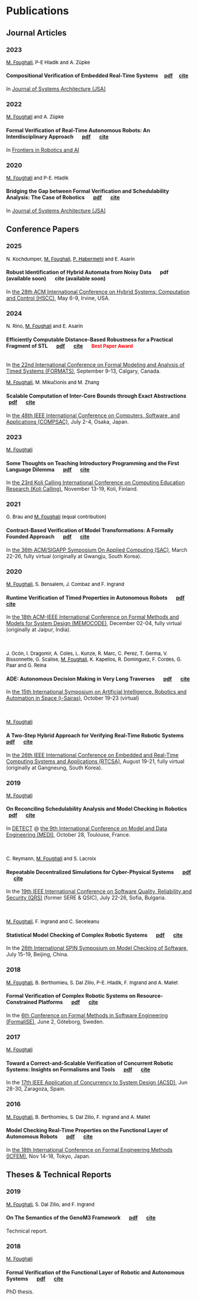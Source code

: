 # Publications


## Journal Articles


### 2023

<font size="2" color="black"><u>M. Foughali</u>, P-E Hladik and A. Züpke</font>

#### Compositional Verification of Embedded Real-Time Systems &nbsp; &nbsp; [pdf](https://hal.science/hal-04125520v1/document) &nbsp; &nbsp; [cite](https://dblp.uni-trier.de/rec/journals/jsa/FoughaliHZ23.html?view=bibtex)

In [Journal of Systems Architecture (JSA)](https://www.journals.elsevier.com/journal-of-systems-architecture) 


### 2022

 

<font size="2" color="black"><u>M. Foughali</u> and A. Züpke</font>

#### Formal Verification of Real-Time Autonomous Robots: An Interdisciplinary Approach &nbsp; &nbsp; &nbsp; [pdf](https://hal.archives-ouvertes.fr/hal-03624519/document) &nbsp; &nbsp; &nbsp; [cite](https://dblp.uni-trier.de/rec/journals/firai/FoughaliZ22.html?view=bibtex)

In [Frontiers in Robotics and AI](https://www.frontiersin.org/journals/robotics-and-ai) 

 

### 2020

 

<font size="2" color="black"><u>M. Foughali</u> and P-E. Hladik</font>

#### Bridging the Gap between Formal Verification and Schedulability Analysis: The Case of Robotics &nbsp; &nbsp; &nbsp; [pdf](https://hal.science/hal-02864928v3/document) &nbsp; &nbsp; &nbsp; [cite](https://dblp.uni-trier.de/rec/journals/jsa/FoughaliH20.html?view=bibtex)

In [Journal of Systems Architecture (JSA)](https://www.journals.elsevier.com/journal-of-systems-architecture) 

 

## Conference Papers


### 2025

<font size="2" color="black">N. Kochdumper, <u>M. Foughali</u>, <u>P. Habermehl</u> and E. Asarin</font>

#### Robust Identification of Hybrid Automata from Noisy Data &nbsp; &nbsp; &nbsp; pdf (available soon) &nbsp; &nbsp; &nbsp; cite (available soon)

In [the 28th ACM International Conference on Hybrid Systems: Computation and Control (HSCC)](https://hscc.acm.org/2025/), May 6-9, Irvine, USA.




### 2024


<font size="2" color="black">N. Rino, <u>M. Foughali</u> and E. Asarin</font>

#### Efficiently Computable Distance-Based Robustness for a Practical Fragment of STL &nbsp; &nbsp; &nbsp; [pdf](https://hal.science/hal-04622387/document) &nbsp; &nbsp; &nbsp; [cite](https://dblp.uni-trier.de/rec/conf/qestformats/RinoFA24.html?view=bibtex) &nbsp; &nbsp; &nbsp; <font size="2" color="red"> Best Paper Award  <br><br></font>

In [the 22nd International Conference on Formal Modeling and Analysis of Timed Systems (FORMATS)](https://www.qest-formats.org), September 9-13, Calgary, Canada. 



<font size="2" color="black"><u>M. Foughali</u>, M. Mikučionis and M. Zhang</font>

#### Scalable Computation of Inter-Core Bounds through Exact Abstractions &nbsp; &nbsp; &nbsp; [pdf](https://hal.science/hal-04571414/document) &nbsp; &nbsp; &nbsp; [cite](https://dblp.uni-trier.de/rec/conf/compsac/FoughaliMZ24.html?view=bibtex)

In [the 48th IEEE International Conference on Computers, Software, and Applications (COMPSAC)](https://ieeecompsac.computer.org/2024/), July 2-4, Osaka, Japan.


 
### 2023

 

<font size="2.5" color="black"><u>M. Foughali</u></font>

#### Some Thoughts on Teaching Introductory Programming and the First Language Dilemma &nbsp; &nbsp; &nbsp;  [pdf](https://hal.science/hal-04293446v1/document)  &nbsp; &nbsp; &nbsp;  [cite](https://dblp.uni-trier.de/rec/conf/kolicalling/Foughali23.html?view=bibtex)

In [the 23rd Koli Calling International Conference on Computing Education Research (Koli Calling)](https://www.kolicalling.fi), November 13-19, Koli, Finland.


### 2021

 

<font size="2.5" color="black">G. Brau and <u>M. Foughali</u> (equal contribution)</font>

#### Contract-Based Verification of Model Transformations: A Formally Founded Approach &nbsp; &nbsp; &nbsp;  [pdf](https://hal.laas.fr/hal-03059942/document)  &nbsp; &nbsp; &nbsp;  [cite](https://dblp.uni-trier.de/rec/conf/sac/BrauF21.html?view=bibtex)

In [the 36th ACM/SIGAPP Symposium On Applied Computing (SAC)](https://www.sigapp.org/sac/sac2021/index.html), March 22-26, fully virtual (originally at Gwangju, South Korea).

 

### 2020

 

<font size="2" color="black"><u>M. Foughali</u>, S. Bensalem, J. Combaz and F. Ingrand</font>

#### Runtime Verification of Timed Properties in Autonomous Robots  &nbsp; &nbsp; &nbsp; [pdf](https://hal.archives-ouvertes.fr/hal-03093298/document)  &nbsp; &nbsp; &nbsp;  [cite](https://dblp.uni-trier.de/rec/conf/memocode/FoughaliBCI20.html?view=bibtex)

In [the 18th ACM-IEEE International Conference on Formal Methods and Models for System Design (MEMOCODE)](https://iitjammu.ac.in/conferences/memocode2020/callforpapers.html), December 02-04, fully virtual (originally at Jaipur, India).
<br><br><br>
 

<font size="2" color="black">J. Ocón, I. Dragomir, A. Coles, L. Kunze, R. Marc, C. Perez, T. Germa, V. Bissonnette, G. Scalise, <u>M. Foughali</u>, K. Kapellos, R. Dominguez, F. Cordes, G. Paar and G. Reina</font>

#### ADE: Autonomous Decision Making in Very Long Traverses &nbsp; &nbsp; &nbsp;  [pdf](https://www.hou.usra.edu/meetings/isairas2020fullpapers/pdf/5033.pdf)  &nbsp; &nbsp; &nbsp;   [cite](https://scholar.google.com/scholar?hl=en&as_sdt=0%2C5&q=ADE%3A+Autonomous+Decision+Making+in+Very+Long+Traverses&btnG=)

In [the 15th International Symposium on Artificial Intelligence, Robotics and Automation in Space (i-Sairas)](https://www.hou.usra.edu/meetings/isairas2020/), October 19-23 (virtual)
<br><br><br>
 

<font size="2" color="black"><u>M. Foughali</u></font>

#### A Two-Step Hybrid Approach for Verifying Real-Time Robotic Systems &nbsp; &nbsp; &nbsp;  [pdf](https://hal.archives-ouvertes.fr/hal-02949916/document) &nbsp; &nbsp; &nbsp;    [cite](https://dblp.uni-trier.de/rec/conf/rtcsa/Foughali20.html?view=bibtex)

In [the 26th IEEE International Conference on Embedded and Real-Time Computing Systems and Applications (RTCSA)](https://rtcsa2020.github.io/index/), August 19-21, fully virtual (originally at Gangneung, South Korea).

 

### 2019

<font size="2" color="black"><u>M. Foughali</u></font>

#### On Reconciling Schedulability Analysis and Model Checking in Robotics &nbsp; &nbsp; &nbsp;  [pdf](https://hal.laas.fr/hal-02346015/document)  &nbsp; &nbsp; &nbsp;  [cite](https://dblp.uni-trier.de/rec/conf/medi/Foughali19.html?view=bibtex)

In [DETECT](https://detect.ensma.fr/2019/) @ [the 9th  International Conference on Model and Data Engineering (MEDI)](https://www.irit.fr/MEDI2019/), October 28, Toulouse, France.
<br><br><br>
 

<font size="2" color="black">C. Reymann, <u>M. Foughali</u> and S. Lacroix</font>

#### Repeatable Decentralized Simulations for Cyber-Physical Systems  &nbsp; &nbsp; &nbsp;   [pdf](https://hal.laas.fr/hal-02156842/document)  &nbsp; &nbsp; &nbsp;   [cite](https://dblp.uni-trier.de/rec/conf/qrs/ReymannFL19.html?view=bibtex)

In the [19th IEEE International Conference on Software Quality, Reliability and Security (QRS)](https://qrs19.techconf.org) (former SERE & QSIC), July 22-26, Sofia, Bulgaria.
<br><br><br>
 

<font size="2" color="black"><u>M. Foughali</u>, F. Ingrand and C. Seceleanu</font>

#### Statistical Model Checking of Complex Robotic Systems  &nbsp; &nbsp; &nbsp;   [pdf](https://hal.laas.fr/hal-02152286/file/main.pdf)  &nbsp; &nbsp; &nbsp;   [cite](https://dblp.uni-trier.de/rec/conf/spin/FoughaliIS19.html?view=bibtex)

In the [26th International SPIN Symposium on Model Checking of Software](https://conf.researchr.org/track/spin-2019/spin-2019-papers), July 15-19, Beijing, China.

 

### 2018

 

<font size="2" color="black"><u>M. Foughali</u>, B. Berthomieu, S. Dal Zilio, P-E. Hladik, F. Ingrand and A. Mallet</font>

#### Formal Verification of Complex Robotic Systems on Resource-Constrained Platforms  &nbsp; &nbsp; &nbsp; [pdf](https://hal.laas.fr/hal-01778960/document)  &nbsp; &nbsp; &nbsp; [cite](https://dblp.uni-trier.de/rec/conf/icse/FoughaliBDHIM18.html?view=bibtex)

In the [6th Conference on Formal Methods in Software Engineering (FormaliSE)](https://www.formalise.org/content/formalise-2018), June 2, Göteborg, Sweden.

 

### 2017

 

<font size="2" color="black"><u>M. Foughali</u></font>

#### Toward a Correct-and-Scalable Verification of Concurrent Robotic Systems: Insights on Formalisms and Tools &nbsp; &nbsp; &nbsp;  [pdf](https://hal.archives-ouvertes.fr/hal-01515012/document)  &nbsp; &nbsp; &nbsp;  [cite](https://dblp.uni-trier.de/rec/conf/acsd/Foughali17.html?view=bibtex)

In the [17th IEEE Application of Concurrency to System Design (ACSD)](http://pn2017.unizar.es), Jun 28-30, Zaragoza, Spain.
 


### 2016

 

<font size="2" color="black"><u>M. Foughali</u>, B. Berthomieu, S. Dal Zilio, F. Ingrand and A. Mallet</font> 

#### Model Checking Real-Time Properties on the Functional Layer of Autonomous Robots  &nbsp; &nbsp; &nbsp;  [pdf](https://hal.archives-ouvertes.fr/hal-01346080/document)  &nbsp; &nbsp; &nbsp;  [cite](https://dblp.uni-trier.de/rec/conf/icfem/FoughaliBDIM16.html?view=bibtex)

In [the 18th International Conference on Formal Engineering Methods (ICFEM)](https://link.springer.com/book/10.1007/978-3-319-47846-3), Nov 14-18, Tokyo, Japan.

 

## Theses & Technical Reports

 

### 2019

 

<font size="2" color="black"><u>M. Foughali</u>, S. Dal Zilio, and F. Ingrand</font> 

#### On The Semantics of the GenoM3 Framework   &nbsp; &nbsp; &nbsp;  [pdf](https://hal.laas.fr/hal-01992470/document)   &nbsp; &nbsp; &nbsp;   [cite](https://scholar.google.com/scholar?hl=en&as_sdt=0%2C5&q=https%3A%2F%2Fhal.laas.fr%2Fhal-01992470%2Fdocument&btnG=)

Technical report.

 

### 2018

 

<font size="2" color="black"><u>M. Foughali</u></font>

#### Formal Verification of the Functional Layer of Robotic and Autonomous Systems &nbsp; &nbsp; &nbsp;  [pdf](https://www.dropbox.com/s/25wv00vx28394yd/paper.pdf?dl=0) &nbsp; &nbsp; &nbsp; [cite](https://scholar.google.com/scholar?hl=en&as_sdt=0%2C5&q=Formal+Verification+of+the+Functional+Layer+of+Robotic+and+Autonomous+Systems&btnG=)

PhD thesis.
